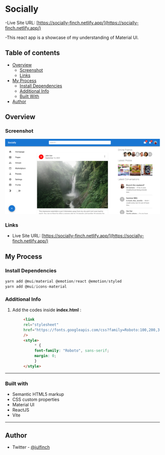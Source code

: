 # Socially
  -Live Site URL: [https://socially-finch.netlify.app/](https://socially-finch.netlify.app/)

  -This react app is a showcase of my understanding of Material UI.
  
## Table of contents

- [Overview](#overview)
  - [Screenshot](#screenshot)
  - [Links](#links)
- [My Process](#process)
  - [Install Dependencies](#dependencies)
  - [Additional Info](#additional-info)
  - [Built With](#built-with)
- [Author](#author)

## Overview

### Screenshot

![](./_readme_img/socially.png)

### Links

- Live Site URL: [https://socially-finch.netlify.app/](https://socially-finch.netlify.app/)

## My Process

### Install Dependencies

```js
yarn add @mui/material @emotion/react @emotion/styled
yarn add @mui/icons-material
```

### Additional Info
1. Add the codes inside **index.html** :

     ```html
          <link
          rel="stylesheet"
          href="https://fonts.googleapis.com/css?family=Roboto:100,200,300,400,500,700&display=swap"
          />
          <style>
               * {
               font-family: "Roboto", sans-serif;
               margin: 0;
               }
          </style>
     ```

---

### Built with

- Semantic HTML5 markup
- CSS custom properties
- Material UI
- ReactJS
- Vite

---
 
## Author

- Twitter - [@julfinch](https://www.twitter.com/julfinch)
